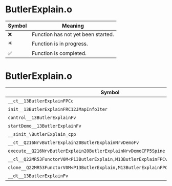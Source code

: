 # ButlerExplain.o
| Symbol | Meaning 
| ------------- | ------------- 
| :x: | Function has not yet been started. 
| :eight_pointed_black_star: | Function is in progress. 
| :white_check_mark: | Function is completed. 


# ButlerExplain.o
| Symbol | Decompiled? |
| ------------- | ------------- |
| `__ct__13ButlerExplainFPCc` | :x: |
| `init__13ButlerExplainFRC12JMapInfoIter` | :x: |
| `control__13ButlerExplainFv` | :x: |
| `startDemo__13ButlerExplainFv` | :x: |
| `__sinit_\ButlerExplain_cpp` | :x: |
| `__ct__Q216NrvButlerExplain20ButlerExplainNrvDemoFv` | :x: |
| `execute__Q216NrvButlerExplain20ButlerExplainNrvDemoCFP5Spine` | :x: |
| `__cl__Q22MR53FunctorV0M<P13ButlerExplain,M13ButlerExplainFPCvPv_v>CFv` | :x: |
| `clone__Q22MR53FunctorV0M<P13ButlerExplain,M13ButlerExplainFPCvPv_v>CFP7JKRHeap` | :x: |
| `__dt__13ButlerExplainFv` | :x: |

